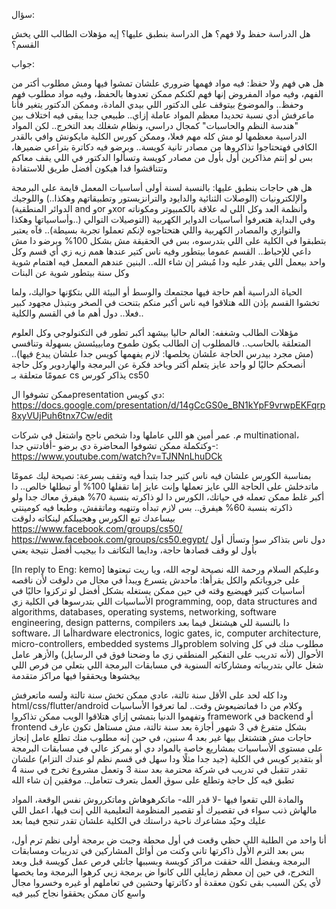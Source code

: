 سؤال:

هل الدراسة حفظ ولا فهم؟
هل الدراسة بنطبق عليها؟
إيه مؤهلات الطالب اللي يخش القسم؟

جواب:

هل هي فهم ولا حفظ: فيه مواد فهمها ضروري علشان تمشوا فيها ومش مطلوب أكتر من الفهم، وفيه مواد المفروض إنها فهم لكنكم ممكن تعدوها بالحفظ، وفيه مواد مطلوب فهم وحفظ.. والموضوع بيتوقف على الدكتور اللي بيدي المادة، وممكن الدكتور يتغير فأنا ماعرفش أدي نسبة تحديدا معظم المواد عاملة إزاي..
طبيعي جدا يبقى فيه اختلاف بين "هندسة النظم والحاسبات" كمجال دراسي، ونظام شغلك بعد التخرج.. لكن المواد الدراسية معظمها لو مش كله مهم فعلا، وممكن كورس الكلية مايكونش وافي بالقدر الكافي فهتحتاجوا تذاكروها من مصادر تانية كويسة.. وبرضو فيه دكاترة بتراعي ضميرها، بس لو إنتم مذاكرين أول بأول من مصادر كويسة وتسألوا الدكتور في اللي يقف معاكم وتتناقشوا فدا هيكون أفضل طريق للاستفادة

هل هي حاجات بنطبق عليها: بالنسبة لسنة أولى 
 أساسيات المعمل قايمة على البرمجة والإلكترونيات (الوصلات الثنائية والدايود والترانزيستور وتطبيقاتهم وهكذا..) واللوجيك (الدوائر المنطقية and وor وxor وأنظمة العد وكل اللي له علاقة بالكمبيوتر ومكوناته وأساسياتها وهكذا..) وفي البداية هتعرفوا أساسيات الدواير الكهربية (التوصيلات التوالي والتوازي والمصادر الكهربية واللي هتحتاجوه لإنكم تعملوا تجربة بسيطة).. فآه يعتبر بتطبقوا في الكلية على اللي بتدرسوه، بس في الحقيقة مش بشكل 100% وبرضو دا مش داعي للإحباط.. القسم عموما بيتطور وفيه ناس كتير عندها همم زيه زي أي قسم وكل واحد بيعمل اللي يقدر عليه ودا مُبشر إن شاء الله.. البنين عندهم المعمل فيه اهتمام شوية وكل سنة بيتطور شوية عن البنات

الحياة الدراسية أهم حاجة فيها مجتمعك والوسط أو البيئة اللي بتكوّنها حواليك، ولما تخشوا القسم بإذن الله هتلاقوا فيه ناس أكبر منكم بتنحت في الصخر وبتبذل مجهود كبير فعلا.. دول أهم ما في القسم والكلية..

مؤهلات الطالب وشغفه: العالم حاليا بيشهد أكبر تطور في التكنولوجي وكل العلوم المتعلقة بالحاسب.. فالمطلوب إن الطالب يكون طموح ومابييئسش بسهولة وتنافسي (مش مجرد بيدرس الحاجة علشان يخلصها: لازم يفهمها كويس جدا علشان يبدع فيها).. أنصحكم حاليًا لو واحد عايز يتعلم أكتر وياخد فكرة عن البرمجة والهاردوير وكل حاجة عمومًا متعلقة بـ cs يذاكر كورس cs50

ممكن تشوفوا الpresentation دي كويس:
https://docs.google.com/presentation/d/14gCcGS0e_BN1kYpF9vrwpEKFqrp8xyVUjPuh6tnx7Cw/edit

م. عمر أمين هو اللي عاملها ودا شخص ناجح واشتغل في شركات multinational، وكتكملة ممكن تشوفوا المحاضرة دي برضو -أفادتني جدا-:
https://www.youtube.com/watch?v=TJNNnLhuDCk

بمناسبة الكورس علشان فيه ناس كتير جدا بتبدأ فيه وتقف بسرعة: نصيحة ليك عمومًا ماتدخلش على الحاجة اللي عايز تعملها وإنت عايز إما تقفلها 100% أو تبطلها خالص.. دا أكبر غلط ممكن تعمله في حياتك، الكورس دا لو ذاكرته بنسبة 70% هيفرق معاك جدا ولو ذاكرته بنسبة 60% هيفرق.. بس لازم تبدأه وتنهيه وماتقفش، وطبعا فيه كومينتي بيساعدك تبع الكورس وهجيبلكم لينكاته دلوقت
https://www.facebook.com/groups/cs50/
https://www.facebook.com/groups/cs50.egypt/
دول ناس بتذاكر سوا وتسأل أول بأول لو وقف قصادها حاجة، ودايما التكاتف دا بيجيب أفضل نتيجة يعني


[In reply to Eng: kemo]
وعليكم السلام ورحمة الله
نصيحة لوجه الله، ويا ريت تبعتوها على جروباتكم والكل يقرأها: ماحدش يتسرع ويبدأ في مجال من دلوقت لأن ناقصه أساسيات كتير فهيضيع وقته في حين ممكن يستغله بشكل أفضل لو تركزوا حاليًا في الأساسيات اللي بتدرسوها في الكلية زي
programming, oop, data structures and algorithms, databases, operating systems, networking, software engineering, design patterns, compilers
دا بالنسبة للي هيشتغل فيما بعد software، أما الـhardware 
electronics, logic gates, ic, computer architecture, micro-controllers, embedded systems
والـproblem solving مطلوب منك في كل الأحوال (لأنه تدريب على التفكير المنطقي زي ما وضحنا فوق في الرسايل) والأزهر عامل شغل عالي بتدريباته ومشاركاته السنوية في مسابقات البرمجة اللي بتعلي من فرص اللي بيخشوها ويحققوا فيها مراكز متقدمة

ودا كله لحد على الأقل سنة تالتة، عادي ممكن تخش سنة تالتة ولسه ماتعرفش html/css/flutter/android وكلام من دا فماتضيعوش وقت..
لما تعرفوا الأساسيات وتفهموا الدنيا بتمشي إزاي هتلاقوا الويب ممكن تذاكروا framework في backend أو frontend بشكل متفرغ في 3 شهور أجازة بعد سنة تالتة، مش مستاهل تكون عارف حاجات مش هتشتغل بيها غير بعد 4 سنين، في حين إنه مطلوب منك تطلع عامل إنجاز على مستوى الأساسيات بمشاريع خاصة بالمواد دي أو بمركز عالي في مسابقات البرمجة أو بتقدير كويس في الكلية (جيد جدا مثلًا ودا سهل في قسم نظم لو عندك التزام) علشان تقدر تتقبل في تدريب في شركة محترمة بعد سنة 3 وتعمل مشروع تخرج في سنة 4 تطبق فيه كل حاجة وتطلع على سوق العمل بتعرف تتعامل.. موفقين إن شاء الله

والمادة اللي تقعوا فيها -لا قدر الله- ماتكرهوهاش وماتكرروش نفس الوقعة، المواد مالهاش ذنب سواء في تقصيرك أو تقصير المنظومة التعليمية اللي إنت فيها، اعمل اللي عليك وحيّد مشاعرك ناحية دراستك في الكلية علشان تقدر تنجح فيما بعد

أنا واحد من الطلبة اللي حظي وقعت في أول محطة وجبت ض برمجة أولى نظم ترم أول، بس بعد الترم الأول ذاكرتها تاني وكنت من أوائل المشاركين في تدريبات ومسابقات البرمجة وبفضل الله حققت مراكز كويسة وبسببها جاتلي فرص عمل كويسة قبل وبعد التخرج، في حين إن معظم زمايلي اللي كانوا ض برمجة زيي كرهوا البرمجة وما يخصها لأي يكن السبب بقى تكون معقدة أو دكاترتها وحشين في تعاملهم أو غيره وخسروا مجال واسع كان ممكن يحققوا نجاح كبير فيه
